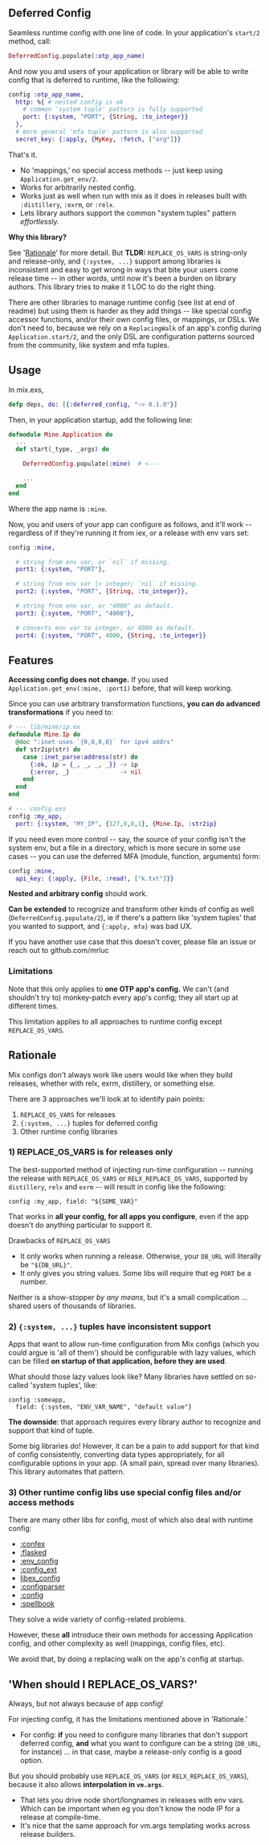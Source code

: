 ## Deferred Config

Seamless runtime config with one line of code. In
your application's `start/2` method, call:

```elixir
DeferredConfig.populate(:otp_app_name)
```

And now you and users of your application or library
will be able to write config that is deferred to
runtime, like the following:

```elixir
config :otp_app_name,
  http: %{ # nested config is ok
    # common 'system tuple' pattern is fully supported
    port: {:system, "PORT", {String, :to_integer}}
  },
  # more general 'mfa tuple' pattern is also supported
  secret_key: {:apply, {MyKey, :fetch, ["arg"]}}
```

That's it.

- No 'mappings,' no special access methods -- just
  keep using `Application.get_env/2`.
- Works for arbitrarily nested config.
- Works just as well when run with mix as it does
  in releases built with `:distillery`, `:exrm`,
  or `:relx`.
- Lets library authors support the
  common "system tuples" pattern *effortlessly.*

**Why this library?**

See '[Rationale](#rationale)' for more detail. But
**TLDR:** `REPLACE_OS_VARS` is string-only and
release-only, and `{:system, ...}` support among
libraries is inconsistent and easy to get wrong in
ways that bite your users come release time -- in
other words, until now it's been a burden on
library authors. This library tries to make it
1 LOC to do the right thing.

There are other libraries to manage runtime config
(see list at end of readme) but using them is harder
as they add things -- like special config accessor functions,
and/or their own config files, or mappings, or DSLs. We don't
need to, because we rely on a `ReplacingWalk`
of an app's config during `Application.start/2`, and
the only DSL are configuration patterns sourced from
the community, like system and mfa tuples.


## Usage

In mix.exs,

```elixir
defp deps, do: [{:deferred_config, "~> 0.1.0"}]
```

Then, in your application startup, add the following line:

```elixir
defmodule Mine.Application do
  ...
  def start(_type, _args) do

    DeferredConfig.populate(:mine)  # <---

    ...
  end
end
```

Where the app name is `:mine`.

Now, you and users of your app can configure
as follows, and it'll work -- regardless of if they're
running it from iex, or a release with env vars set:

```elixir
config :mine, 

  # string from env var, or `nil` if missing.
  port1: {:system, "PORT"},

  # string from env var |> integer; `nil` if missing.
  port2: {:system, "PORT", {String, :to_integer}},

  # string from env var, or "4000" as default.
  port3: {:system, "PORT", "4000"},

  # converts env var to integer, or 4000 as default.
  port4: {:system, "PORT", 4000, {String, :to_integer}}
```

## Features

**Accessing config does not change.** If you used
`Application.get_env(:mine, :port1)` before, that will
keep working.

Since you can use arbitrary transformation functions,
**you can do advanced transformations** if you need to:

```elixir
# --- lib/mine/ip.ex
defmodule Mine.Ip do
  @doc ":inet uses `{0,0,0,0}` for ipv4 addrs"
  def str2ip(str) do
    case :inet_parse:address(str) do
      {:ok, ip = {_, _, _, _}} -> ip
      {:error, _}              -> nil
    end
  end
end

# --- config.exs 
config :my_app,
  port: {:system, "MY_IP", {127,0,0,1}, {Mine.Ip, :str2ip}
```

If you need even more control -- say, the
source of your config isn't the system env, but a file
in a directory, which is more secure in some use
cases -- you can use the deferred MFA (module, function,
arguments) form:

```elixir
config :mine,
  api_key: {:apply, {File, :read!, ["k.txt"]}}
```

**Nested and arbitrary config** should work.

**Can be extended** to recognize and transform
other kinds of config as well (`DeferredConfig.populate/2`),
ie if there's a pattern like 'system tuples' that you
wanted to support, and `{:apply, mfa}` was bad UX.

If you have another use case that this doesn't cover, 
please file an issue or reach out to github.com/mrluc

### Limitations

Note that this only applies to **one OTP app's config.**
We can't (and shouldn't try to) monkey-patch every app's 
config; they all start up at different times.

This limitation applies to all approaches to runtime
config except `REPLACE_OS_VARS`.


## Rationale

Mix configs don't always work like users would
like when they build releases, whether with relx, exrm, 
distillery, or something else.

There are 3 approaches we'll look at to identify pain points:

1. `REPLACE_OS_VARS` for releases
2. `{:system, ...}` tuples for deferred config
3. Other runtime config libraries


### 1) REPLACE_OS_VARS is for releases only

The best-supported method
of injecting run-time configuration -- running the release
with `REPLACE_OS_VARS` or `RELX_REPLACE_OS_VARS`, supported 
by `distillery`, `relx` and `exrm` -- will result in 
config like the following:

    config :my_app, field: "${SOME_VAR}"

That works in **all your config, for all apps you configure**,
even if the app doesn't do anything particular to support it.

Drawbacks of `REPLACE_OS_VARS`
  
  - It only works when running a release.
    Otherwise, your `DB_URL` will literally be `"${DB_URL}"`.
  - It only gives you string values. Some libs will require
    that eg `PORT` be a number.

Neither is a show-stopper *by any means*, but it's
a small complication ... shared users of thousands of
libraries.
  
### 2) `{:system, ...}` tuples have inconsistent support
  
Apps that want to allow
run-time configuration from Mix configs (which you could
argue is 'all of them') should be configurable
with lazy values, which can be filled **on startup of 
that application, before they are used**.

What should those lazy values look like? Many libraries have 
settled on so-called 'system tuples', like:

    config :someapp, 
      field: {:system, "ENV_VAR_NAME", "default value"}

**The downside**: that approach requires every
library author to recognize and support that kind
of tuple. 

Some big libraries do! However, it can be a pain to add 
support for that kind of config consistently, converting 
data types appropriately, for all configurable options in 
your app. (A small pain, spread over many libraries).
This library automates that pattern.


### 3) Other runtime config libs use special config files and/or access methods

There are many other libs for config, most of which also
deal with runtime config:

- [:confex](https://hexdocs.pm/confex)
- [:flasked](https://hexdocs.pm/flasked)
- [:env_config](https://hexdocs.pm/env_config)
- [:config_ext](https://hexdocs.pm/config_ext)
- [libex_config](https://hex.pm/packages/libex_config)
- [:configparser](https://hexdocs.pm/configparser_ex)
- [:config](https://hexdocs.pm/config)
- [:spellbook](https://hex.pm/packages/spellbook)

They solve a wide variety of config-related problems.

However, these **all** introduce their own methods for
accessing Application config, and other complexity
as well (mappings, config files, etc).

We avoid that, by doing a replacing walk on the
app's config at startup.


## 'When should I REPLACE_OS_VARS?'

Always, but not always because of app config!

For injecting config, it has the limitations
mentioned above in 'Rationale.'

- For config: **if** you need to configure many libraries that don't
support deferred config, **and** what you want to configure
can be a string (`DB_URL`, for instance) ... in
that case, maybe a release-only config is a good option.

But you should probably use `REPLACE_OS_VARS`
(or `RELX_REPLACE_OS_VARS`), because it also
allows **interpolation in `vm.args`**.

- That lets you drive node short/longnames in releases with env vars.
  Which can be important when eg you don't know the node
  IP for a release at compile-time.
- It's nice that the same approach for vm.args templating
  works across release builders.

